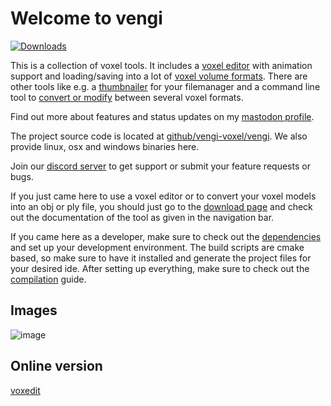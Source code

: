# Welcome to vengi

[![Downloads](https://img.shields.io/github/downloads/vengi-voxel/vengi/total?longCache=true&style=plastic&label=Downloads&logoColor=fff&logo=GitHub)](https://github.com/vengi-voxel/vengi/releases/latest)

This is a collection of voxel tools. It includes a [voxel editor](voxedit/Index.md) with animation support
and loading/saving into a lot of [voxel volume formats](Formats.md). There are other tools like e.g. a [thumbnailer](thumbnailer/Index.md) for
your filemanager and a command line tool to [convert or modify](voxconvert/Index.md) between several voxel formats.

Find out more about features and status updates on my [mastodon profile](https://mastodon.social/@mgerhardy).

The project source code is located at [github/vengi-voxel/vengi](https://github.com/vengi-voxel/vengi). We also
provide linux, osx and windows binaries here.

Join our [discord server](https://vengi-voxel.de/discord) to get support or submit your feature requests or bugs.

If you just came here to use a voxel editor or to convert your voxel models into an obj or ply file,
you should just go to the [download page](https://github.com/vengi-voxel/vengi/releases) and check out
the documentation of the tool as given in the navigation bar.

If you came here as a developer, make sure to check out the [dependencies](Dependencies.md) and set up
your development environment. The build scripts are cmake based, so make sure to have it installed and
generate the project files for your desired ide. After setting up everything, make sure to check out
the [compilation](Compilation.md) guide.

## Images

![image](https://raw.githubusercontent.com/wiki/vengi-voxel/vengi/images/voxedit-02_2023.png)

## Online version

[voxedit](https://vengi-voxel.github.io/vengi-voxedit-html5/)
